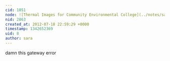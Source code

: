 ```yaml
---
cid: 1051
node: ![Thermal Images for Community Environmental College](../notes/sara/7-18-2012/thermal-images-community-environmental-college)
nid: 2863
created_at: 2012-07-18 22:59:29 +0000
timestamp: 1342652369
uid: 8
author: sara
---
```


damn this gateway error